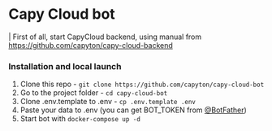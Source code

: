 # Capy Cloud bot

| First of all, start CapyCloud backend, using manual from https://github.com/capyton/capy-cloud-backend

### Installation and local launch

1. Clone this repo - `git clone https://github.com/capyton/capy-cloud-bot`
2. Go to the project folder - `cd capy-cloud-bot`
3. Clone .env.template to .env - `cp .env.template .env`
4. Paste your data to .env (you can get BOT_TOKEN from [@BotFather](http://t.me/BotFather))
5. Start bot with `docker-compose up -d`
